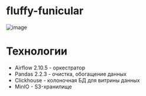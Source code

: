 # fluffy-funicular
![image](https://github.com/user-attachments/assets/aca26e7a-f1ff-4a53-bf48-ef73713c20cd)
# Технологии
- Airflow 2.10.5 - оркестратор
- Pandas 2.2.3 - очистка, обогащение данных
- Clickhouse - колоночная БД для витрины данных
- MinIO - S3-хранилище
